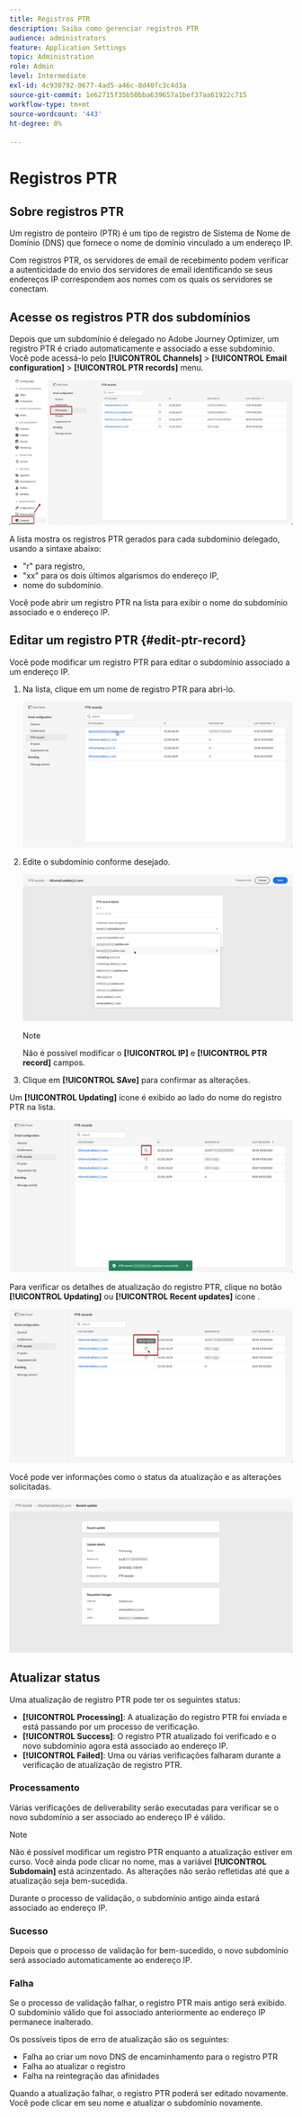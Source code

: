 ```yaml
---
title: Registros PTR
description: Saiba como gerenciar registros PTR
audience: administrators
feature: Application Settings
topic: Administration
role: Admin
level: Intermediate
exl-id: 4c930792-0677-4ad5-a46c-8d40fc3c4d3a
source-git-commit: 1e62715f35b50bba639657a1bef37aa61922c715
workflow-type: tm+mt
source-wordcount: '443'
ht-degree: 0%

---
```


# Registros PTR

## Sobre registros PTR

Um registro de ponteiro (PTR) é um tipo de registro de Sistema de Nome de Domínio (DNS) que fornece o nome de domínio vinculado a um endereço IP.

Com registros PTR, os servidores de email de recebimento podem verificar a autenticidade do envio dos servidores de email identificando se seus endereços IP correspondem aos nomes com os quais os servidores se conectam.

## Acesse os registros PTR dos subdomínios

Depois que um subdomínio é delegado no Adobe Journey Optimizer, um registro PTR é criado automaticamente e associado a esse subdomínio. Você pode acessá-lo pelo **[!UICONTROL Channels]** > **[!UICONTROL Email configuration]** > **[!UICONTROL PTR records]** menu.

![](../assets/ptr-records.png)

A lista mostra os registros PTR gerados para cada subdomínio delegado, usando a sintaxe abaixo:

* &quot;r&quot; para registro,
* &quot;xx&quot; para os dois últimos algarismos do endereço IP,
* nome do subdomínio.

Você pode abrir um registro PTR na lista para exibir o nome do subdomínio associado e o endereço IP.

## Editar um registro PTR {#edit-ptr-record}

Você pode modificar um registro PTR para editar o subdomínio associado a um endereço IP.

1. Na lista, clique em um nome de registro PTR para abri-lo.

   ![](../assets/ptr-record-select.png)

1. Edite o subdomínio conforme desejado.

   ![](../assets/ptr-record-subdomain.png)

   >[!NOTE]
   >
   >Não é possível modificar o **[!UICONTROL IP]** e **[!UICONTROL PTR record]** campos.

1. Clique em **[!UICONTROL SAve]** para confirmar as alterações.

Um **[!UICONTROL Updating]** ícone é exibido ao lado do nome do registro PTR na lista.

![](../assets/ptr-record-updating.png)

Para verificar os detalhes de atualização do registro PTR, clique no botão **[!UICONTROL Updating]** ou **[!UICONTROL Recent updates]** ícone .

![](../assets/ptr-record-recent-update.png)

Você pode ver informações como o status da atualização e as alterações solicitadas.

![](../assets/ptr-record-updates.png)

## Atualizar status

Uma atualização de registro PTR pode ter os seguintes status:

* **[!UICONTROL Processing]**: A atualização do registro PTR foi enviada e está passando por um processo de verificação.
* **[!UICONTROL Success]**: O registro PTR atualizado foi verificado e o novo subdomínio agora está associado ao endereço IP.
* **[!UICONTROL Failed]**: Uma ou várias verificações falharam durante a verificação de atualização de registro PTR.

### Processamento

Várias verificações de deliverability serão executadas para verificar se o novo subdomínio a ser associado ao endereço IP é válido. <!--The processing time is around **48h-72h**, and can take up to **7-10 days**. Learn more on the checks performed during the validation cycle in [this section](#create-message-preset).-->

>[!NOTE]
>
>Não é possível modificar um registro PTR enquanto a atualização estiver em curso. Você ainda pode clicar no nome, mas a variável **[!UICONTROL Subdomain]** está acinzentado. As alterações não serão refletidas até que a atualização seja bem-sucedida.

Durante o processo de validação, o subdomínio antigo ainda estará associado ao endereço IP.

### Sucesso

Depois que o processo de validação for bem-sucedido, o novo subdomínio será associado automaticamente ao endereço IP.

### Falha

Se o processo de validação falhar, o registro PTR mais antigo será exibido. O subdomínio válido que foi associado anteriormente ao endereço IP permanece inalterado.

Os possíveis tipos de erro de atualização são os seguintes:
* Falha ao criar um novo DNS de encaminhamento para o registro PTR
* Falha ao atualizar o registro
* Falha na reintegração das afinidades

Quando a atualização falhar, o registro PTR poderá ser editado novamente. Você pode clicar em seu nome e atualizar o subdomínio novamente.
